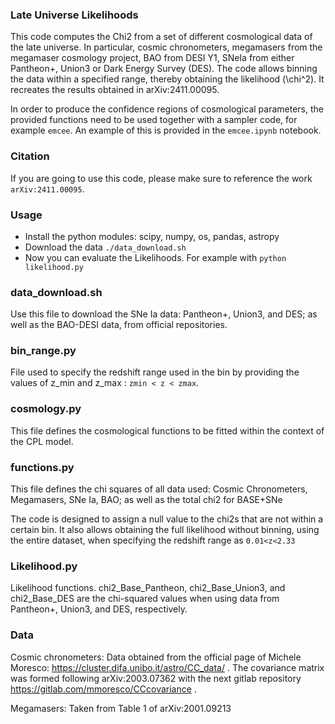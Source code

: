 ### Late Universe Likelihoods
This code computes the Chi2 from a set of different cosmological data of the late universe. In particular, 	cosmic chronometers, megamasers from the megamaser cosmology project, BAO from DESI Y1, SNeIa from either Pantheon+, Union3 or Dark Energy Survey (DES). The code allows binning the data within a specified range, thereby obtaining the likelihood (\chi^2). It recreates the results obtained in arXiv:2411.00095.

In order to produce the confidence regions of cosmological parameters, the provided functions need to be used together with a sampler code, for example `emcee`. An example of this is provided in the `emcee.ipynb` notebook.


### Citation

If you are going to use this code, please make sure to reference the work `arXiv:2411.00095`.


### Usage
- Install the python modules: scipy, numpy, os, pandas, astropy
- Download the data
`./data_download.sh`
- Now you can evaluate the Likelihoods. For example with
`python likelihood.py`


### data_download.sh
Use this file to download the SNe Ia data: Pantheon+, Union3, and DES; as well as the BAO-DESI data, from official repositories.


### bin_range.py
File used to specify the redshift range used in the bin by providing the values of z_min and z_max : `zmin < z < zmax`. 


### cosmology.py
This file defines the cosmological functions to be fitted within the context of the CPL model.


### functions.py
This file defines the chi squares of all data used: Cosmic Chronometers, Megamasers, SNe Ia, BAO; as well as the total chi2 for BASE+SNe

The code is designed to assign a null value to the chi2s that are not within a certain bin. It also allows obtaining the full likelihood without binning, using the entire dataset, when specifying the redshift range as `0.01<z<2.33`


### Likelihood.py
Likelihood functions. chi2_Base_Pantheon, chi2_Base_Union3, and chi2_Base_DES are the chi-squared values when using data from Pantheon+, Union3, and DES, respectively.


### Data
Cosmic chronometers: 
Data obtained from the official page of Michele Moresco: https://cluster.difa.unibo.it/astro/CC_data/ . The covariance matrix was formed following arXiv:2003.07362 with the next gitlab repository https://gitlab.com/mmoresco/CCcovariance .

Megamasers:
Taken from Table 1 of arXiv:2001.09213

